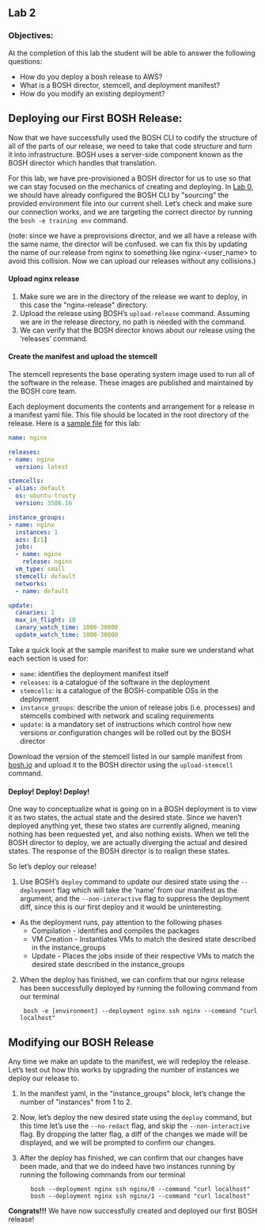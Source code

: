 ## Lab 2
### Objectives:
At the completion of this lab the student will be able to answer the following questions:

- How do you deploy a bosh release to AWS?
- What is a BOSH director, stemcell, and deployment manifest?
- How do you modify an existing deployment?

## Deploying our First BOSH Release:
Now that we have successfully used the BOSH CLI to codify the structure of all of the parts of our release, we need to take that code structure and turn it into infrastructure. BOSH uses a server-side component known as the BOSH director which handles that translation.

For this lab, we have pre-provisioned a BOSH director for us to use so that we can stay focused on the mechanics of creating and deploying. In [Lab 0](../lab-0/README.md), we should have already configured the BOSH CLI by "sourcing" the provided environment file into our current shell. Let’s check and make sure our connection works, and we are targeting the correct director by running the `bosh -e training env` command.

(note: since we have a preprovisions director, and we all have a release with the same name, the director will be confused.  we can fix this by updating the name of our release from nginx to something like nginx-<user_name> to avoid this collision.  Now we can upload our releases without any collisions.)

#### Upload nginx release
1. Make sure we are in the directory of the release we want to deploy, in this case the "nginx-release" directory.
2. Upload the release using BOSH’s `upload-release` command. Assuming we are in the release directory, no path is needed with the command.
3. We can verify that the BOSH director knows about our release using the ‘releases’ command.
    

#### Create the manifest and upload the stemcell
The stemcell represents the base operating system image used to run all of the software in the release. These images are published and maintained by the BOSH core team.
    
Each deployment documents the contents and arrangement for a release in a manifest yaml file. This file should be located in the root directory of the release. Here is a [sample file](https://gist.github.com/Bunter/f393c614f2f93ae8e83cb18fa01cb4ca) for this lab:

```yaml
name: nginx

releases:
- name: nginx
  version: latest

stemcells:
- alias: default
  os: ubuntu-trusty
  version: 3586.16

instance_groups:
- name: nginx
  instances: 1
  azs: [z1]
  jobs:
  - name: nginx
    release: nginx
  vm_type: small
  stemcell: default
  networks:
  - name: default

update:
  canaries: 1
  max_in_flight: 10
  canary_watch_time: 1000-30000
  update_watch_time: 1000-30000
```

Take a quick look at the sample manifest to make sure we understand what each section is used for:

- `name`: identifies the deployment manifest itself
- `releases`: is a catalogue of the software in the deployment
- `stemcells`: is a catalogue of the BOSH-compatible OSs in the deployment
- `instance_groups`: describe the union of release jobs (i.e. processes) and stemcells combined with network and scaling requirements
- `update`: is a mandatory set of instructions which control how new versions or configuration changes will be rolled out by the BOSH director
    
Download the version of the stemcell listed in our sample manifest from [bosh.io](http://bosh.io/stemcells) and upload it to the BOSH director using the `upload-stemcell` command.

#### Deploy! Deploy! Deploy!
One way to conceptualize what is going on in a BOSH deployment is to view it as two states, the actual state and the desired state. Since we haven’t deployed anything yet, these two states are currently aligned, meaning nothing has been requested yet, and also nothing exists. When we tell the BOSH director to deploy, we are actually diverging the actual and desired states. The response of the BOSH director is to realign these states.
    
So let’s deploy our release!

1. Use BOSH’s `deploy` command to update our desired state using the `--deployment` flag which will take the ‘name’ from our manifest as the argument, and the `--non-interactive` flag to suppress the deployment diff, since this is our first deploy and it would be uninteresting.
    
  - As the deployment runs, pay attention to the following phases
       - Compilation - identifies and compiles the packages
       - VM Creation - Instantiates VMs to match the desired state described in the instance_groups
       - Update - Places the jobs inside of their respective VMs to match the desired state described in the instance_groups

2. When the deploy has finished, we can confirm that our nginx release has been successfully deployed by running the following command from our terminal

        bosh -e [environment] --deployment nginx ssh nginx --command "curl localhost"

## Modifying our BOSH Release
Any time we make an update to the manifest, we will redeploy the release. Let’s test out how this works by upgrading the number of instances we deploy our release to.

1. In the manifest yaml, in the "instance_groups" block, let’s change the number of "instances" from 1 to 2.
2. Now, let’s deploy the new desired state using the `deploy` command, but this time let’s use the `--no-redact` flag, and skip the `--non-interactive` flag. By dropping the latter flag, a diff of the changes we made will be displayed, and we will be prompted to confirm our changes.
3. After the deploy has finished, we can confirm that our changes have been made, and that we do indeed have two instances running by running the following commands from our terminal

          bosh --deployment nginx ssh nginx/0 --command "curl localhost"
          bosh --deployment nginx ssh nginx/1 --command "curl localhost"

**Congrats!!!** We have now successfully created and deployed our first BOSH release!



